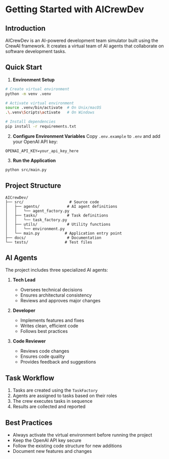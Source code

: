 # Getting Started with AICrewDev

## Introduction
AICrewDev is an AI-powered development team simulator built using the CrewAI framework. It creates a virtual team of AI agents that collaborate on software development tasks.

## Quick Start

1. **Environment Setup**
```bash
# Create virtual environment
python -m venv .venv

# Activate virtual environment
source .venv/bin/activate  # On Unix/macOS
.\.venv\Scripts\activate   # On Windows

# Install dependencies
pip install -r requirements.txt
```

2. **Configure Environment Variables**
Copy `.env.example` to `.env` and add your OpenAI API key:
```
OPENAI_API_KEY=your_api_key_here
```

3. **Run the Application**
```bash
python src/main.py
```

## Project Structure

```
AICrewDev/
├── src/                    # Source code
│   ├── agents/            # AI agent definitions
│   │   └── agent_factory.py
│   ├── tasks/             # Task definitions
│   │   └── task_factory.py
│   ├── utils/             # Utility functions
│   │   └── environment.py
│   └── main.py           # Application entry point
├── docs/                  # Documentation
└── tests/                # Test files
```

## AI Agents

The project includes three specialized AI agents:

1. **Tech Lead**
   - Oversees technical decisions
   - Ensures architectural consistency
   - Reviews and approves major changes

2. **Developer**
   - Implements features and fixes
   - Writes clean, efficient code
   - Follows best practices

3. **Code Reviewer**
   - Reviews code changes
   - Ensures code quality
   - Provides feedback and suggestions

## Task Workflow

1. Tasks are created using the `TaskFactory`
2. Agents are assigned to tasks based on their roles
3. The crew executes tasks in sequence
4. Results are collected and reported

## Best Practices

- Always activate the virtual environment before running the project
- Keep the OpenAI API key secure
- Follow the existing code structure for new additions
- Document new features and changes
